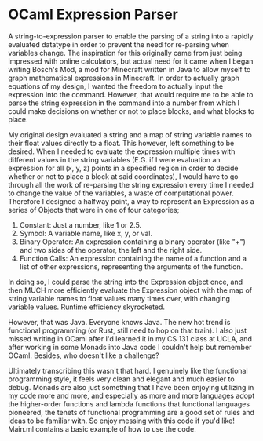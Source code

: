 # OCaml Expression Parser
A string-to-expression parser to enable the parsing of a string into a rapidly evaluated datatype in order to prevent the need for re-parsing when variables change. The inspiration for this originally came from just being impressed with online calculators, but actual need for it came when I began writing Bosch's Mod, a mod for Minecraft written in Java to allow myself to graph mathematical expressions in Minecraft. In order to actually graph equations of my design, I wanted the freedom to actually input the expression into the command. However, that would require me to be able to parse the string expression in the command into a number from which I could make decisions on whether or not to place blocks, and what blocks to place.

My original design evaluated a string and a map of string variable names to their float values directly to a float. This however, left something to be desired. When I needed to evaluate the expression multiple times with different values in the string variables (E.G. if I were evaluation an expression for all (x, y, z) points in a specified region in order to decide whether or not to place a block at said coordinates), I would have to go through all the work of re-parsing the string expression every time I needed to change the value of the variables, a waste of computational power. Therefore I designed a halfway point, a way to represent an Expression as a series of Objects that were in one of four categories;

1. Constant: Just a number, like 1 or 2.5.
2. Symbol: A variable name, like x, y, or val.
3. Binary Operator: An expression containing a binary operator (like "+") and two sides of the operator, the left and the right side.
4. Function Calls: An expression containing the name of a function and a list of other expressions, representing the arguments of the function.

In doing so, I could parse the string into the Expression object once, and then MUCH more efficiently evaluate the Expression object with the map of string variable names to float values many times over, with changing variable values. Runtime efficiency skyrocketed.

However, that was Java. Everyone knows Java. The new hot trend is functional programming (or Rust, still need to hop on that train). I also just missed writing in OCaml after I'd learned it in my CS 131 class at UCLA, and after working in some Monads into Java code I couldn't help but remember OCaml. Besides, who doesn't like a challenge?

Ultimately transcribing this wasn't that hard. I genuinely like the functional programming style, it feels very clean and elegant and much easier to debug. Monads are also just something that I have been enjoying utilizing in my code more and more, and especially as more and more languages adopt the higher-order functions and lambda functions that functional languages pioneered, the tenets of functional programming are a good set of rules and ideas to be familiar with. So enjoy messing with this code if you'd like! Main.ml contains a basic example of how to use the code.
